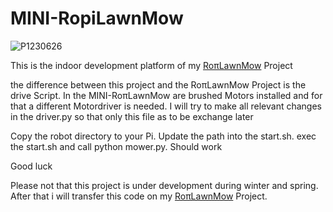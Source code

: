 # MINI-RopiLawnMow

![P1230626](https://github.com/ullisun/MINI-RopiLawnMow/assets/86979044/c1fe0fa5-532a-42ac-b058-2ecc7cfcc6ca)

This is the indoor development platform of my [RoπLawnMow](https://github.com/ullisun/RopiLawnMow) Project

the difference between this project and the RoπLawnMow Project is the drive Script.
In the MINI-RoπLawnMow are brushed Motors installed and for that a different Motordriver is needed.
I will try to make all relevant changes in the driver.py so that only this file as to be exchange later

Copy the robot directory to your Pi. Update the path into the start.sh.
exec the start.sh and call python <your path> mower.py. Should work

Good luck

Please not that this project is under development during winter and spring. After that i will transfer
this code on my [RoπLawnMow](https://github.com/ullisun/RopiLawnMow) Project.

